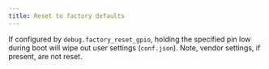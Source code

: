 ```yaml
---
title: Reset to factory defaults
---
```


If configured by `debug.factory_reset_gpio`, holding the specified pin
low during boot will wipe out user settings (`conf.json`).
Note, vendor settings, if present, are not reset.
